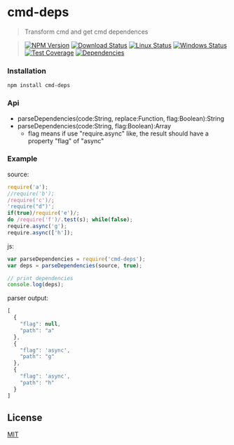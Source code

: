 cmd-deps
=========

>Transform cmd and get cmd dependences

>[![NPM Version][npm-image]][npm-url]
>[![Download Status][download-image]][npm-url]
>[![Linux Status][travis-image]][travis-url]
>[![Windows Status][appveyor-image]][appveyor-url]
>[![Test Coverage][coveralls-image]][coveralls-url]
>[![Dependencies][david-image]][david-url]

### Installation
```
npm install cmd-deps
```

### Api
* parseDependencies(code:String, replace:Function, flag:Boolean):String
* parseDependencies(code:String, flag:Boolean):Array
  * flag means if use "require.async" like, the result should have a property "flag" of "async"

### Example
source:
```js
require('a');
//require('b');
/require('c')/;
'require("d")';
if(true)/require('e')/;
do /require('f')/.test(s); while(false);
require.async('g');
require.async(['h']);
```

js:
```js
var parseDependencies = require('cmd-deps');
var deps = parseDependencies(source, true);

// print dependencies
console.log(deps);
```

parser output:
```js
[
  {  
    "flag": null,
    "path": "a"
  },
  {  
    "flag": 'async',
    "path": "g"
  },
  {  
    "flag": 'async',
    "path": "h"
  }
]
```

## License

[MIT](LICENSE)

[travis-image]: http://img.shields.io/travis/nuintun/cmd-deps.svg?style=flat-square&label=linux
[travis-url]: https://travis-ci.org/nuintun/cmd-deps
[appveyor-image]: https://img.shields.io/appveyor/ci/nuintun/cmd-deps.svg?style=flat-square&label=windows
[appveyor-url]: https://ci.appveyor.com/project/nuintun/cmd-deps
[coveralls-image]: http://img.shields.io/coveralls/nuintun/cmd-deps/master.svg?style=flat-square
[coveralls-url]: https://coveralls.io/r/nuintun/cmd-deps?branch=master
[david-image]: http://img.shields.io/david/nuintun/cmd-deps.svg?style=flat-square
[david-url]: https://david-dm.org/nuintun/cmd-deps
[npm-image]: http://img.shields.io/npm/v/cmd-deps.svg?style=flat-square
[npm-url]: https://www.npmjs.org/package/cmd-deps
[download-image]: http://img.shields.io/npm/dm/cmd-deps.svg?style=flat-square
